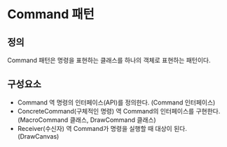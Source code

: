 # Command 패턴
## 정의
Command 패턴은 명령을 표현하는 클래스를 하나의 객체로 표현하는 패턴이다.

## 구성요소
- Command 역
명령의 인터페이스(API)를 정의한다. (Command 인터페이스)
- ConcreteCommand(구체적인 명령) 역
Command의 인터페이스를 구현한다. (MacroCommand 클래스, DrawCommand 클래스)
- Receiver(수신자) 역
Command가 명령을 실행할 때 대상이 된다. (DrawCanvas)